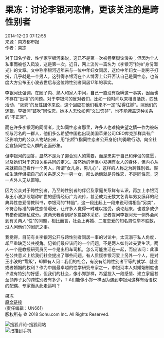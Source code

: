 # 果冻：讨论李银河恋情，更该关注的是跨性别者

2014-12-20 07:12:55  
来源：南方都市报  
作者：果冻

对于知名学者、性学家李银河来说，这已不是第一次被卷至舆论浪尖；但因为个人私事而被卷入风波，这是第一次。近日，网上流传一篇名为《李银河“拉拉”身份曝光》的文章。文中称李银河近年来与一位中年妇女同居，这位中年妇女一副男子打扮，几乎就是一个男人。这引得李银河在个人博客上公开否认自己是同性恋，也首度大方公布王小波去世后与这位跨性别者同居17年的事实。

李银河还强调，在圈子内、熟人和家人中间，自己一直没有隐瞒这一事实，因而也不存在“出柜”的问题。对于李银河的反对者们，比如一段时间以来相当活跃，四处活动、“泼粪”的反性团体来说，这个回应在他们看来不一定“站得住脚”。照他们的逻辑，李银河“鼓吹”同性恋，她本人无论如何“文过饰非”，也不能掩盖这种关系的“不正常”。

而在许多李银河的同情者，比如同性恋者那里，许多人也难掩失望之情—作为被歧视与污名的一群人，他们多么希望中国也出现美国苹果公司CEO库克那样具有广泛影响力的公众人物站出来，用“出柜”(指同性恋者公开身份)的勇敢行动，向全社会宣扬同性恋人群的正面形象。

但李银河的回答，显然不是为了迎合别人的需要，而是忠实于自己和伴侣的意愿，以及她们对于这段关系共同的定义。虽然她的伴侣小郑拥有女人的身体，但内心从来就把自己看作一个男人，所谓“女儿身，男儿心”，这样的人称之为跨性别者。假如生活伴侣把自己的关系定义为一男一女，那么她俩就是异性恋，不是同性恋，这一点外人无从置喙。

因为公众对于跨性别者，乃至跨性别者的伴侣及家庭关系鲜有认识，再加上李银河与王小波那段堪称旷世的感情经历广为流传，甚至成为无数文艺青年男女膜拜的经典异性恋爱情教科书，李银河的“转胎”，这一段比起上一段来说可谓相当“另类”，不符合标准的异性恋情曝光，让许多人觉得一时难以接受，谈论起来，也或多或少有猎奇或窥私成分。这两天我看到好多篇媒体采访，记者提问李银河无一例外会问到有关两人“性”的问题，相比而言，社会上再婚、二度恋爱的知名男性举不胜数，没人问他们的闺房之事。

我觉得，目前有关李银河公开与跨性别者同居一事的讨论中，太沉溺于私人角度，却严重缺乏公共视角。记者们最应该问的一个问题，不是两人如何过夫妻生活，两人一个是教授研究员另一个是出租车司机，怎么可能生活在一起，而应该问：此事在公共意义上给我们社会提出了哪些问题。有人质疑李银河爱上另外一个人，是对王小波的“背叛”，却鲜有人问：我们的社会，有没有给跨性别者平等的就学、就业或者婚姻的权利？作为中国最卓越的性学研究专家之一，李银河本人对婚姻制度也许没有特别的好感，但我们的社会，像小郑那样，希望投入一段感情、建立家庭甚至领养子女的跨性别者有多少，T A们能像小郑一样因为遇到李银河这样有话语权的配偶、专家而从此走运吗？ 

果冻  
[原文链接](http://star.news.sohu.com/20141220/n407123938.shtml)  
(责任编辑：UN661)  
版权所有 © 2018 Sohu.com Inc. All Rights Reserved. 

![搜狐评论-搜狐网站](http://news.sohu.com/upload/pagerevision20090916/star_logo3.gif)  
![扫描到手机](http://news.sohu.com/upload/article/2012/images/pic/scan_pic_98x98.gif)